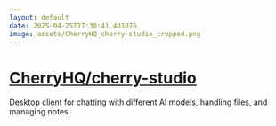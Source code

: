 ```yaml
---
layout: default
date: 2025-04-25T17:30:41.401076
image: assets/CherryHQ_cherry-studio_cropped.png
---
```


# [CherryHQ/cherry-studio](https://github.com/CherryHQ/cherry-studio)

Desktop client for chatting with different AI models, handling files, and managing notes. 
